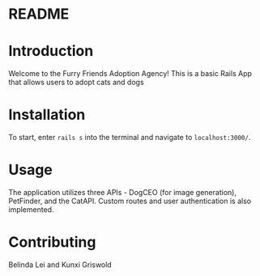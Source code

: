 # README

# Introduction
Welcome to the Furry Friends Adoption Agency! This is a basic Rails App that allows users to adopt cats and dogs

# Installation

To start, enter `rails s` into the terminal and navigate to `localhost:3000/`. 

# Usage 

The application utilizes three APIs - DogCEO (for image generation), PetFinder, and the CatAPI. Custom routes and user authentication is also implemented.  


# Contributing

Belinda Lei and Kunxi Griswold